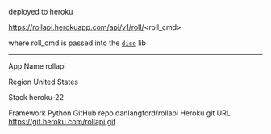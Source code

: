deployed to heroku

https://rollapi.herokuapp.com/api/v1/roll/<roll_cmd>

where roll_cmd is passed into the [`dice`](https://github.com/borntyping/python-dice) lib

---------------


App Name
rollapi

Region
United States

Stack
heroku-22

Framework
 Python
GitHub repo
  danlangford/rollapi
Heroku git URL
https://git.heroku.com/rollapi.git

